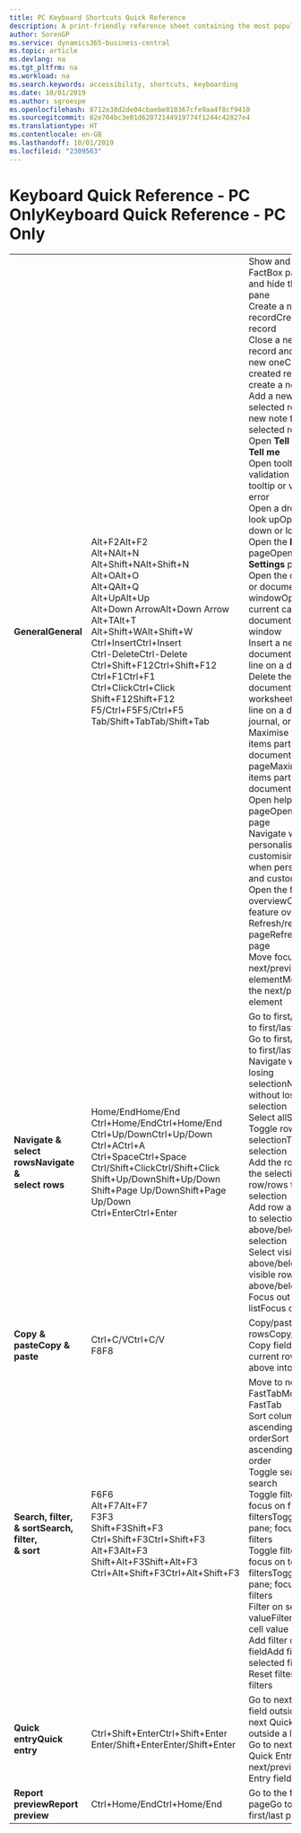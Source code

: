 ```yaml
---
title: PC Keyboard Shortcuts Quick Reference
description: A print-friendly reference sheet containing the most popular keyboard shortcuts for PC users.
author: SorenGP
ms.service: dynamics365-business-central
ms.topic: article
ms.devlang: na
ms.tgt_pltfrm: na
ms.workload: na
ms.search.keywords: accessibility, shortcuts, keyboarding
ms.date: 10/01/2019
ms.author: sgroespe
ms.openlocfilehash: 8712e38d2de04cbaebe810367cfe9aa4f8cf9410
ms.sourcegitcommit: 02e704bc3e01d62072144919774f1244c42827e4
ms.translationtype: HT
ms.contentlocale: en-GB
ms.lasthandoff: 10/01/2019
ms.locfileid: "2309563"
---
```

# <a name="keyboard-quick-reference---pc-only"></a><span data-ttu-id="5efa8-103">Keyboard Quick Reference - PC Only</span><span class="sxs-lookup"><span data-stu-id="5efa8-103">Keyboard Quick Reference - PC Only</span></span>

||||  
|----------------|-----------|----------------|
|<span data-ttu-id="5efa8-104">**General**</span><span class="sxs-lookup"><span data-stu-id="5efa8-104">**General**</span></span>|<span data-ttu-id="5efa8-105">Alt+F2</span><span class="sxs-lookup"><span data-stu-id="5efa8-105">Alt+F2</span></span><br /><span data-ttu-id="5efa8-106">Alt+N</span><span class="sxs-lookup"><span data-stu-id="5efa8-106">Alt+N</span></span><br /><span data-ttu-id="5efa8-107">Alt+Shift+N</span><span class="sxs-lookup"><span data-stu-id="5efa8-107">Alt+Shift+N</span></span><br /><span data-ttu-id="5efa8-108">Alt+O</span><span class="sxs-lookup"><span data-stu-id="5efa8-108">Alt+O</span></span><br /><span data-ttu-id="5efa8-109">Alt+Q</span><span class="sxs-lookup"><span data-stu-id="5efa8-109">Alt+Q</span></span><br /><span data-ttu-id="5efa8-110">Alt+Up</span><span class="sxs-lookup"><span data-stu-id="5efa8-110">Alt+Up</span></span><br /><span data-ttu-id="5efa8-111">Alt+Down Arrow</span><span class="sxs-lookup"><span data-stu-id="5efa8-111">Alt+Down Arrow</span></span><br /><span data-ttu-id="5efa8-112">Alt+T</span><span class="sxs-lookup"><span data-stu-id="5efa8-112">Alt+T</span></span><br /><span data-ttu-id="5efa8-113">Alt+Shift+W</span><span class="sxs-lookup"><span data-stu-id="5efa8-113">Alt+Shift+W</span></span><br /><span data-ttu-id="5efa8-114">Ctrl+Insert</span><span class="sxs-lookup"><span data-stu-id="5efa8-114">Ctrl+Insert</span></span><br /><span data-ttu-id="5efa8-115">Ctrl-Delete</span><span class="sxs-lookup"><span data-stu-id="5efa8-115">Ctrl-Delete</span></span><br /><span data-ttu-id="5efa8-116">Ctrl+Shift+F12</span><span class="sxs-lookup"><span data-stu-id="5efa8-116">Ctrl+Shift+F12</span></span><br /><span data-ttu-id="5efa8-117">Ctrl+F1</span><span class="sxs-lookup"><span data-stu-id="5efa8-117">Ctrl+F1</span></span><br /><span data-ttu-id="5efa8-118">Ctrl+Click</span><span class="sxs-lookup"><span data-stu-id="5efa8-118">Ctrl+Click</span></span><br /><span data-ttu-id="5efa8-119">Shift+F12</span><span class="sxs-lookup"><span data-stu-id="5efa8-119">Shift+F12</span></span><br /><span data-ttu-id="5efa8-120">F5/Ctrl+F5</span><span class="sxs-lookup"><span data-stu-id="5efa8-120">F5/Ctrl+F5</span></span><br /><span data-ttu-id="5efa8-121">Tab/Shift+Tab</span><span class="sxs-lookup"><span data-stu-id="5efa8-121">Tab/Shift+Tab</span></span><br />|<span data-ttu-id="5efa8-122">Show and hide the FactBox pane</span><span class="sxs-lookup"><span data-stu-id="5efa8-122">Show and hide the FactBox pane</span></span><br /><span data-ttu-id="5efa8-123">Create a new record</span><span class="sxs-lookup"><span data-stu-id="5efa8-123">Create a new record</span></span><br /><span data-ttu-id="5efa8-124">Close a newly created record and create a new one</span><span class="sxs-lookup"><span data-stu-id="5efa8-124">Close a newly created record and create a new one</span></span><br /><span data-ttu-id="5efa8-125">Add a new note for the selected record</span><span class="sxs-lookup"><span data-stu-id="5efa8-125">Add a new note for the selected record</span></span><br /><span data-ttu-id="5efa8-126">Open **Tell me**</span><span class="sxs-lookup"><span data-stu-id="5efa8-126">Open **Tell me**</span></span><br /><span data-ttu-id="5efa8-127">Open tooltip or validation error</span><span class="sxs-lookup"><span data-stu-id="5efa8-127">Open tooltip or validation error</span></span><br /><span data-ttu-id="5efa8-128">Open a drop-down or look up</span><span class="sxs-lookup"><span data-stu-id="5efa8-128">Open a drop-down or look up</span></span><br /><span data-ttu-id="5efa8-129">Open the **My Settings** page</span><span class="sxs-lookup"><span data-stu-id="5efa8-129">Open the **My Settings** page</span></span><br /><span data-ttu-id="5efa8-130">Open the current card or document in a new window</span><span class="sxs-lookup"><span data-stu-id="5efa8-130">Open the current card or document in a new window</span></span><br /><span data-ttu-id="5efa8-131">Insert a new line on a document</span><span class="sxs-lookup"><span data-stu-id="5efa8-131">Insert a new line on a document</span></span><br /><span data-ttu-id="5efa8-132">Delete the line on a document, journal, or worksheet</span><span class="sxs-lookup"><span data-stu-id="5efa8-132">Delete the line on a document, journal, or worksheet</span></span><br /><span data-ttu-id="5efa8-133">Maximise the line items part on a document page</span><span class="sxs-lookup"><span data-stu-id="5efa8-133">Maximize the line items part on a document page</span></span><br /><span data-ttu-id="5efa8-134">Open help for the page</span><span class="sxs-lookup"><span data-stu-id="5efa8-134">Open help for the page</span></span><br /><span data-ttu-id="5efa8-135">Navigate when personalising and customising</span><span class="sxs-lookup"><span data-stu-id="5efa8-135">Navigate when personalizing and customizing</span></span><br /><span data-ttu-id="5efa8-136">Open the feature overview</span><span class="sxs-lookup"><span data-stu-id="5efa8-136">Open the feature overview</span></span><br /><span data-ttu-id="5efa8-137">Refresh/reload page</span><span class="sxs-lookup"><span data-stu-id="5efa8-137">Refresh/reload page</span></span><br /><span data-ttu-id="5efa8-138">Move focus to the next/previous element</span><span class="sxs-lookup"><span data-stu-id="5efa8-138">Move focus to the next/previous element</span></span>|
|<span data-ttu-id="5efa8-139">**Navigate &<br />select rows**</span><span class="sxs-lookup"><span data-stu-id="5efa8-139">**Navigate &<br />select rows**</span></span>| <span data-ttu-id="5efa8-140">Home/End</span><span class="sxs-lookup"><span data-stu-id="5efa8-140">Home/End</span></span><br /><span data-ttu-id="5efa8-141">Ctrl+Home/End</span><span class="sxs-lookup"><span data-stu-id="5efa8-141">Ctrl+Home/End</span></span> <br /><span data-ttu-id="5efa8-142">Ctrl+Up/Down</span><span class="sxs-lookup"><span data-stu-id="5efa8-142">Ctrl+Up/Down</span></span><br /><span data-ttu-id="5efa8-143">Ctrl+A</span><span class="sxs-lookup"><span data-stu-id="5efa8-143">Ctrl+A</span></span> <br /><span data-ttu-id="5efa8-144">Ctrl+Space</span><span class="sxs-lookup"><span data-stu-id="5efa8-144">Ctrl+Space</span></span><br /><span data-ttu-id="5efa8-145">Ctrl/Shift+Click</span><span class="sxs-lookup"><span data-stu-id="5efa8-145">Ctrl/Shift+Click</span></span><br /><span data-ttu-id="5efa8-146">Shift+Up/Down</span><span class="sxs-lookup"><span data-stu-id="5efa8-146">Shift+Up/Down</span></span><br /><span data-ttu-id="5efa8-147">Shift+Page Up/Down</span><span class="sxs-lookup"><span data-stu-id="5efa8-147">Shift+Page Up/Down</span></span><br /><span data-ttu-id="5efa8-148">Ctrl+Enter</span><span class="sxs-lookup"><span data-stu-id="5efa8-148">Ctrl+Enter</span></span>| <span data-ttu-id="5efa8-149">Go to first/last field</span><span class="sxs-lookup"><span data-stu-id="5efa8-149">Go to first/last field</span></span><br /><span data-ttu-id="5efa8-150">Go to first/last row</span><span class="sxs-lookup"><span data-stu-id="5efa8-150">Go to first/last row</span></span><br /><span data-ttu-id="5efa8-151">Navigate without losing selection</span><span class="sxs-lookup"><span data-stu-id="5efa8-151">Navigate without losing selection</span></span><br /><span data-ttu-id="5efa8-152">Select all</span><span class="sxs-lookup"><span data-stu-id="5efa8-152">Select all</span></span><br /><span data-ttu-id="5efa8-153">Toggle row selection</span><span class="sxs-lookup"><span data-stu-id="5efa8-153">Toggle row selection</span></span><br /> <span data-ttu-id="5efa8-154">Add the row/rows to the selection</span><span class="sxs-lookup"><span data-stu-id="5efa8-154">Add the row/rows to the selection</span></span><br /><span data-ttu-id="5efa8-155">Add row above/below to selection</span><span class="sxs-lookup"><span data-stu-id="5efa8-155">Add row above/below to selection</span></span><br /><span data-ttu-id="5efa8-156">Select visible rows above/below</span><span class="sxs-lookup"><span data-stu-id="5efa8-156">Select visible rows above/below</span></span> <br /><span data-ttu-id="5efa8-157">Focus out of the list</span><span class="sxs-lookup"><span data-stu-id="5efa8-157">Focus out of the list</span></span>|
|<span data-ttu-id="5efa8-158">**Copy & paste**</span><span class="sxs-lookup"><span data-stu-id="5efa8-158">**Copy & paste**</span></span>|<span data-ttu-id="5efa8-159">Ctrl+C/V</span><span class="sxs-lookup"><span data-stu-id="5efa8-159">Ctrl+C/V</span></span><br /><span data-ttu-id="5efa8-160">F8</span><span class="sxs-lookup"><span data-stu-id="5efa8-160">F8</span></span>|<span data-ttu-id="5efa8-161">Copy/paste rows</span><span class="sxs-lookup"><span data-stu-id="5efa8-161">Copy/paste rows</span></span><br /><span data-ttu-id="5efa8-162">Copy field above into current row</span><span class="sxs-lookup"><span data-stu-id="5efa8-162">Copy field above into current row</span></span>|
|<span data-ttu-id="5efa8-163">**Search, filter, <br />& sort**</span><span class="sxs-lookup"><span data-stu-id="5efa8-163">**Search, filter, <br />& sort**</span></span>|<span data-ttu-id="5efa8-164">F6</span><span class="sxs-lookup"><span data-stu-id="5efa8-164">F6</span></span><br /><span data-ttu-id="5efa8-165">Alt+F7</span><span class="sxs-lookup"><span data-stu-id="5efa8-165">Alt+F7</span></span><br /><span data-ttu-id="5efa8-166">F3</span><span class="sxs-lookup"><span data-stu-id="5efa8-166">F3</span></span><br /><span data-ttu-id="5efa8-167">Shift+F3</span><span class="sxs-lookup"><span data-stu-id="5efa8-167">Shift+F3</span></span><br /><span data-ttu-id="5efa8-168">Ctrl+Shift+F3</span><span class="sxs-lookup"><span data-stu-id="5efa8-168">Ctrl+Shift+F3</span></span><br /><span data-ttu-id="5efa8-169">Alt+F3</span><span class="sxs-lookup"><span data-stu-id="5efa8-169">Alt+F3</span></span><br /><span data-ttu-id="5efa8-170">Shift+Alt+F3</span><span class="sxs-lookup"><span data-stu-id="5efa8-170">Shift+Alt+F3</span></span><br /><span data-ttu-id="5efa8-171">Ctrl+Alt+Shift+F3</span><span class="sxs-lookup"><span data-stu-id="5efa8-171">Ctrl+Alt+Shift+F3</span></span>|<span data-ttu-id="5efa8-172">Move to next FastTab</span><span class="sxs-lookup"><span data-stu-id="5efa8-172">Move to next FastTab</span></span><br /><span data-ttu-id="5efa8-173">Sort column in ascending/descending order</span><span class="sxs-lookup"><span data-stu-id="5efa8-173">Sort column in ascending/descending order</span></span><br /><span data-ttu-id="5efa8-174">Toggle search</span><span class="sxs-lookup"><span data-stu-id="5efa8-174">Toggle search</span></span><br /><span data-ttu-id="5efa8-175">Toggle filter pane; focus on field filters</span><span class="sxs-lookup"><span data-stu-id="5efa8-175">Toggle filter pane; focus on field filters</span></span><br /><span data-ttu-id="5efa8-176">Toggle filter pane; focus on totals filters</span><span class="sxs-lookup"><span data-stu-id="5efa8-176">Toggle filter pane; focus on totals filters</span></span><br /><span data-ttu-id="5efa8-177">Filter on selected cell value</span><span class="sxs-lookup"><span data-stu-id="5efa8-177">Filter on selected cell value</span></span><br /><span data-ttu-id="5efa8-178">Add filter on selected field</span><span class="sxs-lookup"><span data-stu-id="5efa8-178">Add filter on selected field</span></span><br /><span data-ttu-id="5efa8-179">Reset filters</span><span class="sxs-lookup"><span data-stu-id="5efa8-179">Reset filters</span></span>|
|<span data-ttu-id="5efa8-180">**Quick entry**</span><span class="sxs-lookup"><span data-stu-id="5efa8-180">**Quick entry**</span></span>|<span data-ttu-id="5efa8-181">Ctrl+Shift+Enter</span><span class="sxs-lookup"><span data-stu-id="5efa8-181">Ctrl+Shift+Enter</span></span><br /><span data-ttu-id="5efa8-182">Enter/Shift+Enter</span><span class="sxs-lookup"><span data-stu-id="5efa8-182">Enter/Shift+Enter</span></span>|<span data-ttu-id="5efa8-183">Go to next Quick Entry field outside a list</span><span class="sxs-lookup"><span data-stu-id="5efa8-183">Go to next Quick Entry field outside a list</span></span><br /><span data-ttu-id="5efa8-184">Go to next/previous Quick Entry field</span><span class="sxs-lookup"><span data-stu-id="5efa8-184">Go to next/previous Quick Entry field</span></span>|
|<span data-ttu-id="5efa8-185">**Report preview**</span><span class="sxs-lookup"><span data-stu-id="5efa8-185">**Report preview**</span></span>|<span data-ttu-id="5efa8-186">Ctrl+Home/End</span><span class="sxs-lookup"><span data-stu-id="5efa8-186">Ctrl+Home/End</span></span>|<span data-ttu-id="5efa8-187">Go to the first/last page</span><span class="sxs-lookup"><span data-stu-id="5efa8-187">Go to the first/last page</span></span>|

<!-- old
||||  
|----------------|-----------|----------------|
|**General**|Alt+F2<br />Alt+N<br />Alt+Q<br />Alt+Up<br />Alt+Down Arrow<br />Alt+Right Arrow<br />Alt+T<br />Ctrl+Alt+F1<br />Ctrl+F1<br />F5/Ctrl+F5<br />Tab/Shift+Tab<br />|Show and hide the FactBox pane.<br />Create a new record.<br />Open **Tell me**<br />Open tooltip or validation error<br />Open a drop-down or look up<br />See the transactions for calculated value<br />Open the **My Settings** page.<br />Inspect the page<br />Open help for the page<br />Close the current page or drop-down<br />Refresh/reload page<br />Move focus to the next/previous element|
|**Navigate &<br />select rows**| Home/End<br />Ctrl+Home/End <br />Ctrl+Up/Down<br />Ctrl+A <br />Ctrl+Space<br />Ctrl/Shift+Click<br />Shift+Up/Down<br />Shift+Page Up/Down<br />Ctrl+Enter| Go to first/last field<br />Go to first/last row<br />Navigate without losing selection<br />Select all<br />Toggle row selection<br /> Add the row/rows to the selection<br />Add row above/below to selection<br />Select visible rows above/below <br />Focus out of the list|
|**Copy & paste**|Ctrl+C<br />Ctrl+V<br />F8|Copy rows<br />Paste rows<br />Copy field above into current row|
|**Search, filter, <br />& sort**|Alt+F7<br />F3<br />Shift+F3<br />Ctrl+Shift+F3<br />Alt+F3<br />Shift+Alt+F3<br />Ctrl+Alt+Shift+F3|Move to next FastTab.<br />Sort column in ascending/descending order<br />Toggle search<br />Toggle filter pane; focus on field filters<br />Toggle filter pane; focus on totals filters<br />Filter on selected cell value<br />Add filter on selected field<br />Reset filters|
|**Quick entry**|Ctrl+Shift+Enter<br />Enter/Shift+Enter|Go to next Quick Entry field outside a list<br />Go to next/previous Quick Entry field|
|**Report preview**|Up/Down<br />Right/Left<br />Ctrl+Home/End<br />Page Up/Down|Scroll up and down the page<br />Scroll to the right/left <br />Go to the first/last page<br />Go to the previous/next page|
-->
